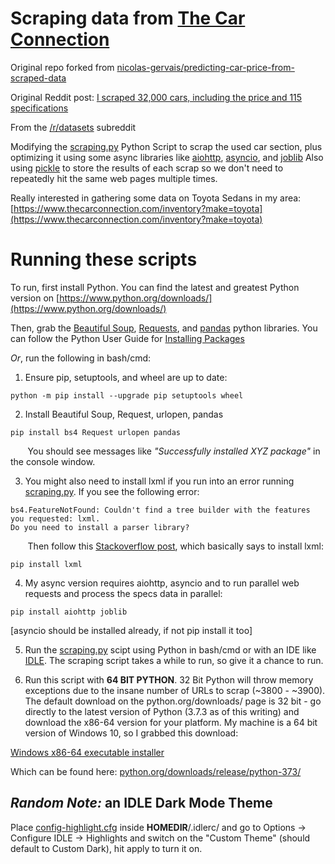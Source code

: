 Scraping data from [The Car Connection](https://www.thecarconnection.com)
================================================================================

Original repo forked from [nicolas-gervais/predicting-car-price-from-scraped-data](https://github.com/nicolas-gervais/predicting-car-price-from-scraped-data)

Original Reddit post:
[I scraped 32,000 cars, including the price and 115 specifications](https://www.reddit.com/r/datasets/comments/b6rcwv/i_scraped_32000_cars_including_the_price_and_115/)

From the 
[/r/datasets](https://www.reddit.com/r/datasets/) subreddit

Modifying the [scraping.py](./scraping.py) Python Script to scrap the used 
car section, plus optimizing it using some async libraries like 
[aiohttp](https://aiohttp.readthedocs.io/en/stable/), 
[asyncio](https://docs.python.org/3/library/asyncio.html), and
[joblib](https://joblib.readthedocs.io/en/latest/index.html)
Also using [pickle](https://docs.python.org/3/library/pickle.html) 
to store the results of each scrap so we don't need to repeatedly
hit the same web pages multiple times.

Really interested in gathering some data on Toyota Sedans in my area:
[https://www.thecarconnection.com/inventory?make=toyota](https://www.thecarconnection.com/inventory?make=toyota)

# Running these scripts
To run, first install Python. You can find the latest and greatest Python version on [https://www.python.org/downloads/](https://www.python.org/downloads/)

Then, grab the [Beautiful Soup](https://www.crummy.com/software/BeautifulSoup/bs4/doc/), 
[Requests](http://docs.python-requests.org/en/master/), 
and [pandas](https://pandas.pydata.org/)
python libraries. You can follow the Python User Guide
for [Installing Packages](https://packaging.python.org/tutorials/installing-packages/)

*Or*, run the following in bash/cmd:

1. Ensure pip, setuptools, and wheel are up to date:

```console
python -m pip install --upgrade pip setuptools wheel
```

2. Install Beautiful Soup, Request, urlopen, pandas

```console
pip install bs4 Request urlopen pandas
```

&nbsp;&nbsp;&nbsp;&nbsp;&nbsp;&nbsp; You should see messages like *"Successfully installed XYZ package"* in the console
window.

3. You might also need to install lxml if you run into an error running 
[scraping.py](./scraping.py). If you see the following error:

```
bs4.FeatureNotFound: Couldn't find a tree builder with the features you requested: lxml. 
Do you need to install a parser library?
```

&nbsp;&nbsp;&nbsp;&nbsp;&nbsp;&nbsp; Then follow this [Stackoverflow post](https://stackoverflow.com/a/26856894), 
which basically says to install lxml:

```console
pip install lxml
```

4. My async version requires aiohttp, asyncio and to run parallel web requests
and process the specs data in parallel:

```console
pip install aiohttp joblib
```

[asyncio should be installed already, if not pip install it too]

5. Run the [scraping.py](./scraping.py) scipt using Python in bash/cmd or with
an IDE like [IDLE](https://docs.python.org/3/library/idle.html). The scraping
script takes a while to run, so give it a chance to run.

6. Run this script with **64 BIT PYTHON**. 32 Bit Python will throw memory exceptions
due to the insane number of URLs to scrap (~3800 - ~3900). The default download
on the python.org/downloads/ page is 32 bit - go directly to the latest version
of Python (3.7.3 as of this writing) and download the x86-64 version for your
platform. My machine is a 64 bit version of Windows 10, so I grabbed this download:

[Windows x86-64 executable installer](https://www.python.org/ftp/python/3.7.3/python-3.7.3-amd64.exe)

Which can be found here:
[python.org/downloads/release/python-373/](https://www.python.org/downloads/release/python-373/)

## *Random Note:* an IDLE Dark Mode Theme
Place [config-highlight.cfg](./config-highlight.cfg) inside **HOMEDIR**/.idlerc/ and go to 
Options → Configure IDLE → Highlights and switch on the "Custom Theme" 
(should default to Custom Dark), hit apply to turn it on.